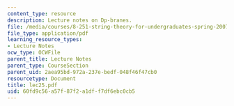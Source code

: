 ```yaml
---
content_type: resource
description: Lecture notes on Dp-branes.
file: /media/courses/8-251-string-theory-for-undergraduates-spring-2007/60fd9c56a57f87f2a1dff7df6ebc0cb5_lec25.pdf
file_type: application/pdf
learning_resource_types:
- Lecture Notes
ocw_type: OCWFile
parent_title: Lecture Notes
parent_type: CourseSection
parent_uid: 2aea95bd-972a-237e-bedf-048f46f47cb0
resourcetype: Document
title: lec25.pdf
uid: 60fd9c56-a57f-87f2-a1df-f7df6ebc0cb5
---
```

